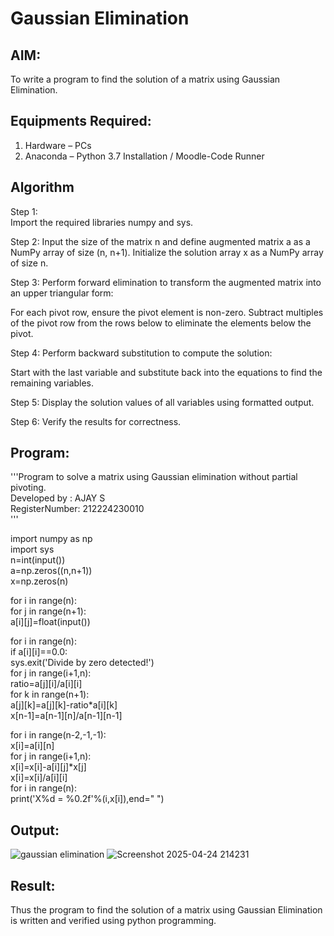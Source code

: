 # Gaussian Elimination

## AIM:
To write a program to find the solution of a matrix using Gaussian Elimination.

## Equipments Required:
1. Hardware – PCs
2. Anaconda – Python 3.7 Installation / Moodle-Code Runner

## Algorithm
Step 1:<br>
Import the required libraries numpy and sys.

Step 2:
Input the size of the matrix n and define augmented matrix a as a NumPy array of size (n, n+1). Initialize the solution array x as a NumPy array of size n.

Step 3:
Perform forward elimination to transform the augmented matrix into an upper triangular form:

For each pivot row, ensure the pivot element is non-zero.
Subtract multiples of the pivot row from the rows below to eliminate the elements below the pivot.

Step 4:
Perform backward substitution to compute the solution:

Start with the last variable and substitute back into the equations to find the remaining variables.

Step 5:
Display the solution values of all variables using formatted output.

Step 6:
Verify the results for correctness.

## Program:<br>

'''Program to solve a matrix using Gaussian elimination without partial pivoting.<br>
Developed by  : AJAY S<br>
RegisterNumber: 212224230010<br>
'''

import numpy as np<br>
import sys<br>
n=int(input())<br>
a=np.zeros((n,n+1))<br>
x=np.zeros(n)<br>

for i in range(n):<br>
    for j in range(n+1):<br>
        a[i][j]=float(input())<br>
        
for i in range(n):<br>
    if a[i][i]==0.0:<br>
        sys.exit('Divide by zero detected!')<br>
    for j in range(i+1,n):<br>
        ratio=a[j][i]/a[i][i]<br>
        for k in range(n+1):<br>
            a[j][k]=a[j][k]-ratio*a[i][k]<br>
x[n-1]=a[n-1][n]/a[n-1][n-1]<br>

for i in range(n-2,-1,-1):<br>
    x[i]=a[i][n]<br>
    for j in range(i+1,n):<br>
        x[i]=x[i]-a[i][j]*x[j]<br>
    x[i]=x[i]/a[i][i]<br>
for i in range(n):<br>
    print('X%d = %0.2f'%(i,x[i]),end=" ")<br>

## Output:
![gaussian elimination]()
![Screenshot 2025-04-24 214231](https://github.com/user-attachments/assets/4d66d3dc-0b7c-4586-a9f7-e76b312392f8)


## Result:
Thus the program to find the solution of a matrix using Gaussian Elimination is written and verified using python programming.

